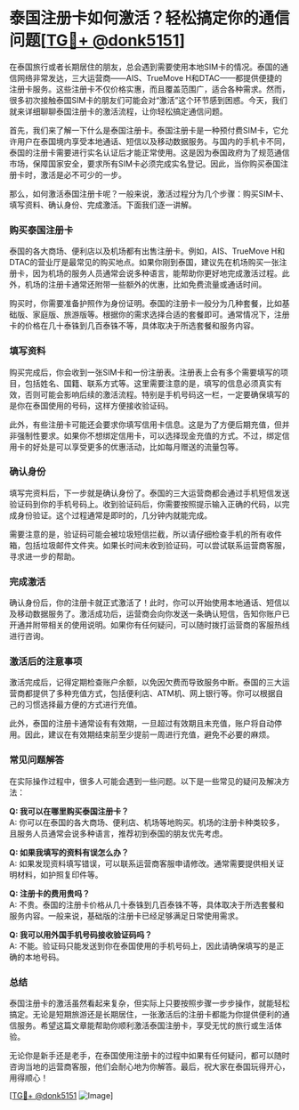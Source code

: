 # 泰国注册卡如何激活？轻松搞定你的通信问题[[TG💪+ @donk5151](https://t.me/s/donk5151)]

在泰国旅行或者长期居住的朋友，总会遇到需要使用本地SIM卡的情况。泰国的通信网络非常发达，三大运营商——AIS、TrueMove H和DTAC——都提供便捷的注册卡服务。这些注册卡不仅价格实惠，而且覆盖范围广，适合各种需求。然而，很多初次接触泰国SIM卡的朋友们可能会对“激活”这个环节感到困惑。今天，我们就来详细聊聊泰国注册卡的激活流程，让你轻松搞定通信问题。

首先，我们来了解一下什么是泰国注册卡。泰国注册卡是一种预付费SIM卡，它允许用户在泰国境内享受本地通话、短信以及移动数据服务。与国内的手机卡不同，泰国的注册卡需要进行实名认证后才能正常使用。这是因为泰国政府为了规范通信市场，保障国家安全，要求所有SIM卡必须完成实名登记。因此，当你购买泰国注册卡时，激活是必不可少的一步。

那么，如何激活泰国注册卡呢？一般来说，激活过程分为几个步骤：购买SIM卡、填写资料、确认身份、完成激活。下面我们逐一讲解。

### **购买泰国注册卡**

泰国的各大商场、便利店以及机场都有出售注册卡。例如，AIS、TrueMove H和DTAC的营业厅是最常见的购买地点。如果你刚到泰国，建议先在机场购买一张注册卡，因为机场的服务人员通常会说多种语言，能帮助你更好地完成激活过程。此外，机场的注册卡通常还附带一些额外的优惠，比如免费流量或通话时间。

购买时，你需要准备护照作为身份证明。泰国的注册卡一般分为几种套餐，比如基础版、家庭版、旅游版等。根据你的需求选择合适的套餐即可。通常情况下，注册卡的价格在几十泰铢到几百泰铢不等，具体取决于所选套餐和服务内容。

### **填写资料**

购买完成后，你会收到一张SIM卡和一份注册表。注册表上会有多个需要填写的项目，包括姓名、国籍、联系方式等。这里需要注意的是，填写的信息必须真实有效，否则可能会影响后续的激活流程。特别是手机号码这一栏，一定要确保填写的是你在泰国使用的号码，这样方便接收验证码。

此外，有些注册卡可能还会要求你填写信用卡信息。这是为了方便后期充值，但并非强制性要求。如果你不想绑定信用卡，可以选择现金充值的方式。不过，绑定信用卡的好处是可以享受更多的优惠活动，比如每月赠送的流量包等。

### **确认身份**

填写完资料后，下一步就是确认身份了。泰国的三大运营商都会通过手机短信发送验证码到你的手机号码上。收到验证码后，你需要按照提示输入正确的代码，以完成身份验证。这个过程通常是即时的，几分钟内就能完成。

需要注意的是，验证码可能会被垃圾短信拦截，所以请仔细检查手机的所有收件箱，包括垃圾邮件文件夹。如果长时间未收到验证码，可以尝试联系运营商客服，寻求进一步的帮助。

### **完成激活**

确认身份后，你的注册卡就正式激活了！此时，你可以开始使用本地通话、短信以及移动数据服务了。激活成功后，运营商会向你发送一条确认短信，告知你账户已开通并附带相关的使用说明。如果你有任何疑问，可以随时拨打运营商的客服热线进行咨询。

### **激活后的注意事项**

激活完成后，记得定期检查账户余额，以免因欠费而导致服务中断。泰国的三大运营商都提供了多种充值方式，包括便利店、ATM机、网上银行等。你可以根据自己的习惯选择最方便的方式进行充值。

此外，泰国的注册卡通常设有有效期，一旦超过有效期且未充值，账户将自动停用。因此，建议在有效期结束前至少提前一周进行充值，避免不必要的麻烦。

### **常见问题解答**

在实际操作过程中，很多人可能会遇到一些问题。以下是一些常见的疑问及解决方法：

**Q: 我可以在哪里购买泰国注册卡？**  
A: 你可以在泰国的各大商场、便利店、机场等地购买。机场的注册卡种类较多，且服务人员通常会说多种语言，推荐初到泰国的朋友优先考虑。

**Q: 如果我填写的资料有误怎么办？**  
A: 如果发现资料填写错误，可以联系运营商客服申请修改。通常需要提供相关证明材料，如护照复印件等。

**Q: 注册卡的费用贵吗？**  
A: 不贵。泰国的注册卡价格从几十泰铢到几百泰铢不等，具体取决于所选套餐和服务内容。一般来说，基础版的注册卡已经足够满足日常使用需求。

**Q: 我可以用外国手机号码接收验证码吗？**  
A: 不能。验证码只能发送到你在泰国使用的手机号码上，因此请确保填写的是正确的本地号码。

### **总结**

泰国注册卡的激活虽然看起来复杂，但实际上只要按照步骤一步步操作，就能轻松搞定。无论是短期旅游还是长期居住，一张激活后的注册卡都能为你提供便利的通信服务。希望这篇文章能帮助你顺利激活泰国注册卡，享受无忧的旅行或生活体验。

无论你是新手还是老手，在泰国使用注册卡的过程中如果有任何疑问，都可以随时咨询当地的运营商客服，他们会耐心地为你解答。最后，祝大家在泰国玩得开心，用得顺心！

[[TG💪+ @donk5151](https://t.me/s/donk5151) ![Image](https://i.postimg.cc/rwNCRYN7/Snipaste-2025-04-30-17-27-05.png)]